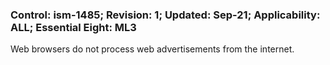 ### Control: ism-1485; Revision: 1; Updated: Sep-21; Applicability: ALL; Essential Eight: ML3
<p>Web browsers do not process web advertisements from the internet.</p>